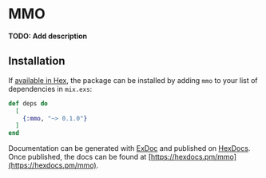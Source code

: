 # MMO

**TODO: Add description**

## Installation

If [available in Hex](https://hex.pm/docs/publish), the package can be installed
by adding `mmo` to your list of dependencies in `mix.exs`:

```elixir
def deps do
  [
    {:mmo, "~> 0.1.0"}
  ]
end
```

Documentation can be generated with [ExDoc](https://github.com/elixir-lang/ex_doc)
and published on [HexDocs](https://hexdocs.pm). Once published, the docs can
be found at [https://hexdocs.pm/mmo](https://hexdocs.pm/mmo).

